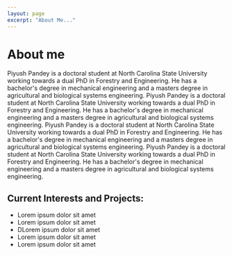 ```yaml
---
layout: page
excerpt: "About Me..."
---
```


# About me

Piyush Pandey is a doctoral student at North Carolina State University working towards a dual PhD in Forestry and Engineering. He has a bachelor's degree in mechanical engineering and a masters degree in agricultural and biological systems engineering. 
Piyush Pandey is a doctoral student at North Carolina State University working towards a dual PhD in Forestry and Engineering. He has a bachelor's degree in mechanical engineering and a masters degree in agricultural and biological systems engineering.
Piyush Pandey is a doctoral student at North Carolina State University working towards a dual PhD in Forestry and Engineering. He has a bachelor's degree in mechanical engineering and a masters degree in agricultural and biological systems engineering.
Piyush Pandey is a doctoral student at North Carolina State University working towards a dual PhD in Forestry and Engineering. He has a bachelor's degree in mechanical engineering and a masters degree in agricultural and biological systems engineering.


## Current Interests and Projects:

- Lorem ipsum dolor sit amet
- Lorem ipsum dolor sit amet
- DLorem ipsum dolor sit amet
- Lorem ipsum dolor sit amet
- Lorem ipsum dolor sit amet
